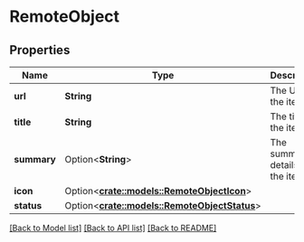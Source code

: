 # RemoteObject

## Properties

Name | Type | Description | Notes
------------ | ------------- | ------------- | -------------
**url** | **String** | The URL of the item. | 
**title** | **String** | The title of the item. | 
**summary** | Option<**String**> | The summary details of the item. | [optional]
**icon** | Option<[**crate::models::RemoteObjectIcon**](RemoteObject_icon.md)> |  | [optional]
**status** | Option<[**crate::models::RemoteObjectStatus**](RemoteObject_status.md)> |  | [optional]

[[Back to Model list]](../README.md#documentation-for-models) [[Back to API list]](../README.md#documentation-for-api-endpoints) [[Back to README]](../README.md)


